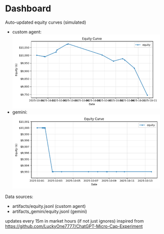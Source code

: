 # Dashboard

Auto-updated equity curves (simulated)

- custom agent: ![Equity Curve](artifacts/equity.png?v=15e845d)
- gemini: ![Equity Curve (Gemini)](artifacts_gemini/equity.png?v=15e845d)

Data sources:
- artifacts/equity.jsonl (custom agent)
- artifacts_gemini/equity.jsonl (gemini)

updates every 15m in market hours (if not just ignores)
inspired from https://github.com/LuckyOne7777/ChatGPT-Micro-Cap-Experiment